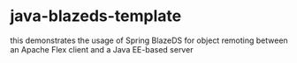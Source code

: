 java-blazeds-template
=====================

this demonstrates the usage of Spring BlazeDS for object remoting between an Apache Flex client and a Java EE-based server
